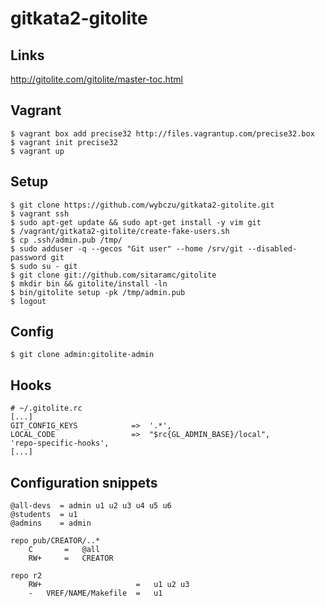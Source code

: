 gitkata2-gitolite
=================


Links
-----

http://gitolite.com/gitolite/master-toc.html


Vagrant
-------

```
$ vagrant box add precise32 http://files.vagrantup.com/precise32.box
$ vagrant init precise32
$ vagrant up
```

Setup
-----

```
$ git clone https://github.com/wybczu/gitkata2-gitolite.git
$ vagrant ssh
$ sudo apt-get update && sudo apt-get install -y vim git
$ /vagrant/gitkata2-gitolite/create-fake-users.sh
$ cp .ssh/admin.pub /tmp/
$ sudo adduser -q --gecos "Git user" --home /srv/git --disabled-password git
$ sudo su - git
$ git clone git://github.com/sitaramc/gitolite
$ mkdir bin && gitolite/install -ln
$ bin/gitolite setup -pk /tmp/admin.pub
$ logout
```

Config
------

```
$ git clone admin:gitolite-admin
```

Hooks
-----

```
# ~/.gitolite.rc
[...]
GIT_CONFIG_KEYS            =>  '.*',
LOCAL_CODE                 =>  "$rc{GL_ADMIN_BASE}/local",
'repo-specific-hooks',
[...]
```


Configuration snippets
----------------------


```
@all-devs  = admin u1 u2 u3 u4 u5 u6
@students  = u1
@admins    = admin

repo pub/CREATOR/..*
    C       =   @all
    RW+     =   CREATOR

repo r2
    RW+                     =   u1 u2 u3
    -   VREF/NAME/Makefile  =   u1
```

